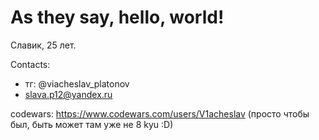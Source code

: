 # As they say, hello, world!

Славик, 25 лет.

Contacts:
- тг: @viacheslav_platonov
- slava.p12@yandex.ru

codewars: https://www.codewars.com/users/V1acheslav (просто чтобы был, быть может там уже не 8 kyu :D)
